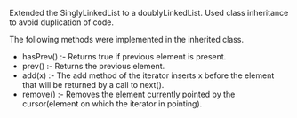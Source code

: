 Extended the SinglyLinkedList to a doublyLinkedList. 
Used class inheritance to avoid duplication of code.  

The following methods were implemented in the inherited class.
* hasPrev() :- Returns true if previous element is present. 
* prev() :- Returns the previous element.
* add(x) :- The add method of the iterator inserts x before the element that will be returned by a call to next().
* remove() :- Removes the element currently pointed by the cursor(element on which the iterator in pointing).
